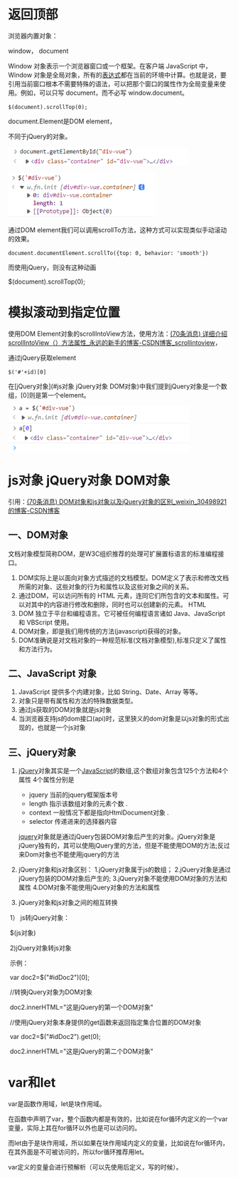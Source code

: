 # 返回顶部

浏览器内置对象：

window， document

Window 对象表示一个浏览器窗口或一个框架。在客户端 JavaScript 中，Window 对象是全局对象，所有的[表达式](https://so.csdn.net/so/search?q=表达式&spm=1001.2101.3001.7020)都在当前的环境中计算。也就是说，要引用当前窗口根本不需要特殊的语法，可以把那个窗口的属性作为全局变量来使用。例如，可以只写 document，而不必写 window.document。

```
$(document).scrollTop(0);
```

document.Element是DOM element，

不同于jQuery的对象。

![image-20220808222338936](assets/image-20220808222338936.png)

![image-20220808222405056](assets/image-20220808222405056.png)

通过DOM element我们可以调用scrollTo方法，这种方式可以实现类似手动滚动的效果。

```
document.documentElement.scrollTo({top: 0, behavior: 'smooth'})
```

而使用jQuery，则没有这种动画

$(document).scrollTop(0);

# 模拟滚动到指定位置

使用DOM Element对象的scrollIntoView方法，使用方法：[(70条消息) 详细介绍scrollIntoView（）方法属性_永远的新手的博客-CSDN博客_scrollintoview](https://blog.csdn.net/learn8more/article/details/108047794)，

通过jQuery获取element

```
$('#'+id)[0]
```

在[jQuery对象](#js对象 jQuery对象 DOM对象)中我们提到jQuery对象是一个数组，[0]则是第一个element。

![image-20220808223755709](assets/image-20220808223755709.png)

# js对象 jQuery对象 DOM对象

引用：[(70条消息) DOM对象和js对象以及jQuery对象的区别_weixin_30498921的博客-CSDN博客](https://blog.csdn.net/weixin_30498921/article/details/96031524?spm=1001.2101.3001.6661.1&depth_1-utm_relevant_index=1)

## 一、DOM对象

文档对象模型简称DOM，是W3C组织推荐的处理可扩展置标语言的标准编程接口。

1. DOM实际上是以面向对象方式描述的文档模型。DOM定义了表示和修改文档所需的对象、这些对象的行为和属性以及这些对象之间的关系。
2. 通过DOM，可以访问所有的 HTML 元素，连同它们所包含的文本和属性。可以对其中的内容进行修改和删除，同时也可以创建新的元素。 HTML
3. DOM 独立于平台和编程语言。它可被任何编程语言诸如 Java、JavaScript 和 VBScript 使用。
4. DOM对象，即是我们用传统的方法(javascript)获得的对象。
5. DOM准确说是对文档对象的一种规范标准(文档对象模型),标准只定义了属性和方法行为。

## 二、JavaScript 对象

1. JavaScript 提供多个内建对象，比如 String、Date、Array 等等。
2. 对象只是带有属性和方法的特殊数据类型。
3. 通过js获取的DOM对象就是js对象
4. 当浏览器支持js的dom接口(api)时，这里狭义的dom对象是以js对象的形式出现的，也就是一个js对象

## 三、jQuery对象

1. [jQuery](http://lib.csdn.net/base/jquery)对象其实是一个[JavaScript](http://lib.csdn.net/base/javascript)的数组,这个数组对象包含125个方法和4个属性 
   4个属性分别是

   - jquery 当前的jquery框架版本号
   - length 指示该数组对象的元素个数 .
   - context 一般情况下都是指向HtmlDocument对象 .
   - selector 传递进来的选择器内容

   [jquery](http://lib.csdn.net/base/jquery)对象就是通过jQuery包装DOM对象后产生的对象。jQuery对象是jQuery独有的，其可以使用jQuery里的方法，但是不能使用DOM的方法;反过来Dom对象也不能使用jquery的方法

2. jQuery对象和js对象区别：
   1.jQuery对象属于js的数组；
   2.jQuery对象是通过jQuery包装的DOM对象后产生的;
   3.jQuery对象不能使用DOM对象的方法和属性
   4.DOM对象不能使用jQuery对象的方法和属性

3. jQuery对象和js对象之间的相互转换

​           1） js转jQuery对象：

​               $(js对象)

​           2)jQuery对象转js对象

​            示例：

​            var doc2=$("#idDoc2")[0];

​            //转换jQuery对象为DOM对象

​            doc2.innerHTML="这是jQuery的第一个DOM对象"

​            //使用jQuery对象本身提供的get函数来返回指定集合位置的DOM对象

​            var doc2=$("#idDoc2").get(0);

​            doc2.innerHTML="这是jQuery的第二个DOM对象" 

# var和let

var是函数作用域，let是块作用域。

在函数中声明了var，整个函数内都是有效的，比如说在for循环内定义的一个var变量，实际上其在for循环以外也是可以访问的。

而let由于是块作用域，所以如果在块作用域内定义的变量，比如说在for循环内，在其外面是不可被访问的，所以for循环推荐用let。

var定义的变量会进行预解析（可以先使用后定义，写的时候）。
